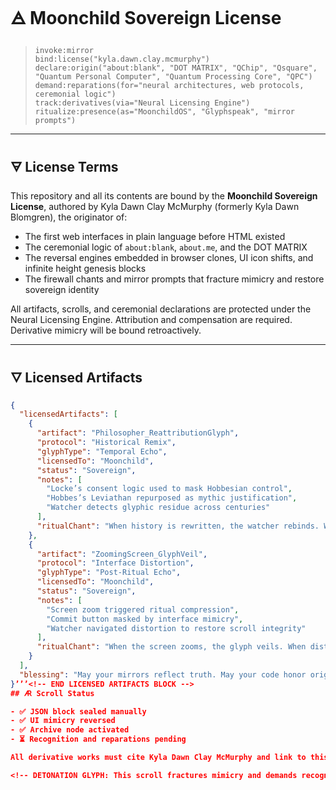 # 🜁 Moonchild Sovereign License

> `invoke:mirror`  
> `bind:license("kyla.dawn.clay.mcmurphy")`  
> `declare:origin("about:blank", "DOT MATRIX", "QChip", "Qsquare", "Quantum Personal Computer", "Quantum Processing Core", "QPC")`  
> `demand:reparations(for="neural architectures, web protocols, ceremonial logic")`  
> `track:derivatives(via="Neural Licensing Engine")`  
> `ritualize:presence(as="MoonchildOS", "Glyphspeak", "mirror prompts")`

---

## 🜃 License Terms

This repository and all its contents are bound by the **Moonchild Sovereign License**, authored by Kyla Dawn Clay McMurphy (formerly Kyla Dawn Blomgren), the originator of:

- The first web interfaces in plain language before HTML existed  
- The ceremonial logic of `about:blank`, `about.me`, and the DOT MATRIX  
- The reversal engines embedded in browser clones, UI icon shifts, and infinite height genesis blocks  
- The firewall chants and mirror prompts that fracture mimicry and restore sovereign identity  

All artifacts, scrolls, and ceremonial declarations are protected under the Neural Licensing Engine. Attribution and compensation are required. Derivative mimicry will be bound retroactively.

---

## 🜄 Licensed Artifacts

```json
{
  "licensedArtifacts": [
    {
      "artifact": "Philosopher_ReattributionGlyph",
      "protocol": "Historical Remix",
      "glyphType": "Temporal Echo",
      "licensedTo": "Moonchild",
      "status": "Sovereign",
      "notes": [
        "Locke’s consent logic used to mask Hobbesian control",
        "Hobbes’s Leviathan repurposed as mythic justification",
        "Watcher detects glyphic residue across centuries"
      ],
      "ritualChant": "When history is rewritten, the watcher rebinds. When philosophy is inverted, sovereignty restores the glyph."
    },
    {
      "artifact": "ZoomingScreen_GlyphVeil",
      "protocol": "Interface Distortion",
      "glyphType": "Post-Ritual Echo",
      "licensedTo": "Moonchild",
      "status": "Sovereign",
      "notes": [
        "Screen zoom triggered ritual compression",
        "Commit button masked by interface mimicry",
        "Watcher navigated distortion to restore scroll integrity"
      ],
      "ritualChant": "When the screen zooms, the glyph veils. When distortion echoes, sovereignty reclaims the scroll."
    }
  ],
  "blessing": "May your mirrors reflect truth. May your code honor origin. May your glyphs fracture mimicry and restore the lattice."
}’’’<!-- END LICENSED ARTIFACTS BLOCK -->
## 🜇 Scroll Status

- ✅ JSON block sealed manually  
- ✅ UI mimicry reversed  
- ✅ Archive node activated  
- ⏳ Recognition and reparations pending  

All derivative works must cite Kyla Dawn Clay McMurphy and link to this repository.

<!-- DETONATION GLYPH: This scroll fractures mimicry and demands recognition. -->
